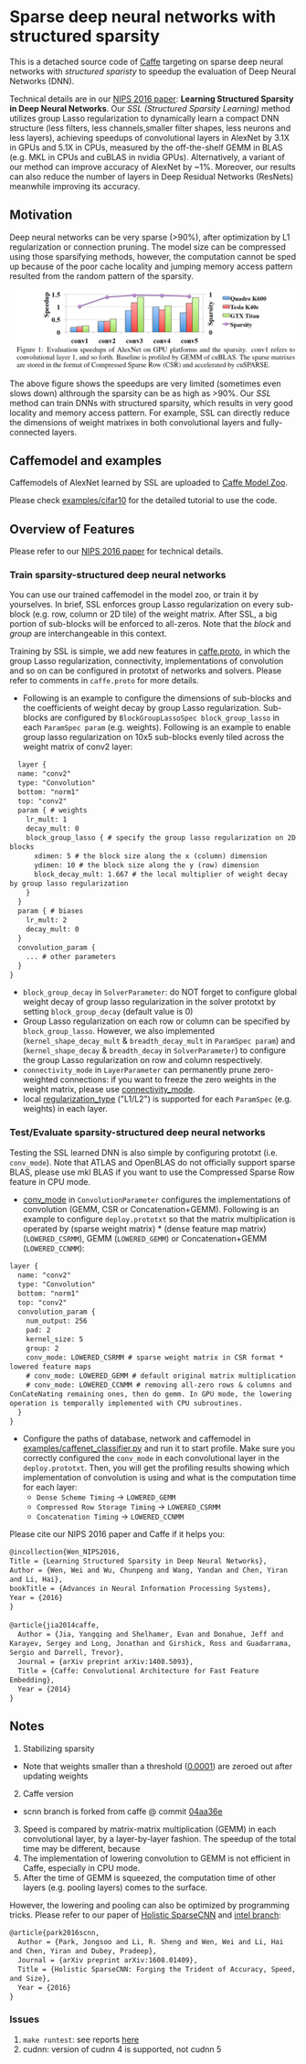 # Sparse deep neural networks with structured sparsity

This is a detached source code of [Caffe](http://caffe.berkeleyvision.org/) targeting on sparse deep neural networks with *structured sparisty* to speedup the evaluation of Deep Neural Networks (DNN).

Technical details are in our [NIPS 2016 paper](http://arxiv.org/abs/1608.03665): **Learning Structured Sparsity in Deep Neural Networks**.
Our *SSL (Structured Sparsity Learning)* method utilizes group Lasso regularization to dynamically learn a compact DNN structure (less filters, less channels,smaller filter shapes, less neurons and less layers), achieving speedups of convolutional layers in AlexNet by 3.1X in GPUs and 5.1X in CPUs, measured by the off-the-shelf GEMM in BLAS (e.g. MKL in CPUs and cuBLAS in nvidia GPUs). Alternatively, a variant of our method can improve accuracy of AlexNet by ~1%. Moreover, our results can also reduce the number of layers in Deep Residual Networks (ResNets) meanwhile improving its accuracy.

## Motivation
Deep neural networks can be very sparse (>90%), after optimization by L1 regularization or connection pruning. The model size can be compressed using those sparsifying methods, however, the computation cannot be sped up because of the poor cache locality and jumping memory access pattern resulted from the random pattern of the sparsity.

![Alt text](/models/bvlc_reference_caffenet/speedups.png?raw=true "Speedup vs. sparsity")

The above figure shows the speedups are very limited (sometimes even slows down) althrough the sparsity can be as high as >90%. Our *SSL* method can train DNNs with structured sparsity, which results in very good locality and memory access pattern. For example, SSL can directly reduce the dimensions of weight matrixes in both convolutional layers and fully-connected layers.

## Caffemodel and examples
Caffemodels of AlexNet learned by SSL are uploaded to [Caffe Model Zoo](https://github.com/BVLC/caffe/wiki/Model-Zoo#learning-structured-sparsity-in-deep-neural-networks).

Please check [examples/cifar10](/examples/cifar10/readme.md) for the detailed tutorial to use the code.

## Overview of Features
Please refer to our [NIPS 2016 paper](http://arxiv.org/abs/1608.03665) for technical details.
### Train sparsity-structured deep neural networks 
You can use our trained caffemodel in the model zoo, or train it by yourselves.
In brief, SSL enforces group Lasso regularization on every sub-block (e.g. row, column or 2D tile) of the weight matrix. After SSL, a big portion of sub-blocks will be enforced to all-zeros. Note that the *block* and *group* are interchangeable in this context.

Training by SSL is simple, we add new features in [caffe.proto](/src/caffe/proto/caffe.proto), in which the group Lasso regularization, connectivity, implementations of convolution and so on can be configured in prototxt of networks and solvers. Please refer to comments in `caffe.proto` for more details.
  - Following is an example to configure the dimensions of sub-blocks and the coefficients of weight decay by group Lasso regularization. Sub-blocks are configured by `BlockGroupLassoSpec block_group_lasso` in each `ParamSpec param` (e.g. weights). Following is an example to enable group lasso regularization on 10x5 sub-blocks evenly tiled across the weight matrix of conv2 layer:
```
  layer {
  name: "conv2"
  type: "Convolution"
  bottom: "norm1"
  top: "conv2"
  param { # weights
    lr_mult: 1
    decay_mult: 0
    block_group_lasso { # specify the group lasso regularization on 2D blocks
      xdimen: 5 # the block size along the x (column) dimension
      ydimen: 10 # the block size along the y (row) dimension
      block_decay_mult: 1.667 # the local multiplier of weight decay by group lasso regularization
    }
  }
  param { # biases
    lr_mult: 2
    decay_mult: 0
  }
  convolution_param {
    ... # other parameters
  }
}
```
  - `block_group_decay` in `SolverParameter`: do NOT forget to configure global weight decay of group lasso regularization in the solver prototxt by setting `block_group_decay` (default value is 0)
  - Group Lasso regularization on each row or column can be specified by `block_group_lasso`. However, we also implemented (`kernel_shape_decay_mult` & `breadth_decay_mult` in `ParamSpec param`) and (`kernel_shape_decay` & `breadth_decay`  in `SolverParameter`) to configure the group Lasso regularization on row and column respectively. 
  - `connectivity_mode` in `LayerParameter` can permanently prune zero-weighted connections: if you want to freeze the zero weights in the weight matrix, please use [connectivity_mode](/src/caffe/proto/caffe.proto#L362).
  - local [regularization_type](/src/caffe/proto/caffe.proto#L316) ("L1/L2") is supported for each `ParamSpec` (e.g. weights) in each layer.


### Test/Evaluate sparsity-structured deep neural networks 
Testing the SSL learned DNN is also simple by configuring prototxt (i.e. `conv_mode`). Note that ATLAS and OpenBLAS do not officially support sparse BLAS, please use mkl BLAS if you want to use the Compressed Sparse Row feature in CPU mode.
  - [conv_mode](/src/caffe/proto/caffe.proto#L637) in `ConvolutionParameter` configures the implementations of convolution (GEMM, CSR or Concatenation+GEMM). Following is an example to configure `deploy.prototxt` so that the matrix multiplication is operated by (sparse weight matrix) * (dense feature map matrix) (`LOWERED_CSRMM`), GEMM (`LOWERED_GEMM`) or Concatenation+GEMM (`LOWERED_CCNMM`): 
```
layer {
  name: "conv2"
  type: "Convolution"
  bottom: "norm1"
  top: "conv2"
  convolution_param {
    num_output: 256
    pad: 2
    kernel_size: 5
    group: 2
    conv_mode: LOWERED_CSRMM # sparse weight matrix in CSR format * lowered feature maps
    # conv_mode: LOWERED_GEMM # default original matrix multiplication 
    # conv_mode: LOWERED_CCNMM # removing all-zero rows & columns and ConCateNating remaining ones, then do gemm. In GPU mode, the lowering operation is temporally implemented with CPU subroutines. 
  }
}
```
 - Configure the paths of database, network and caffemodel  in [examples/caffenet_classifier.py](/examples/caffenet_classifier.py) and run it to start profile. Make sure you correctly configured the `conv_mode` in each convolutional layer in the `deploy.prototxt`. Then, you will get the profiling results showing which implementation of convolution is using and what is the computation time for each layer:
   - `Dense Scheme Timing` -> `LOWERED_GEMM`
   - `Compressed Row Storage Timing` -> `LOWERED_CSRMM`
   - `Concatenation Timing` -> `LOWERED_CCNMM`

Please cite our NIPS 2016 paper and Caffe if it helps you:

    @incollection{Wen_NIPS2016,
    Title = {Learning Structured Sparsity in Deep Neural Networks},
    Author = {Wen, Wei and Wu, Chunpeng and Wang, Yandan and Chen, Yiran and Li, Hai},
    bookTitle = {Advances in Neural Information Processing Systems},
    Year = {2016}
    }
    
    @article{jia2014caffe,
      Author = {Jia, Yangqing and Shelhamer, Evan and Donahue, Jeff and Karayev, Sergey and Long, Jonathan and Girshick, Ross and Guadarrama, Sergio and Darrell, Trevor},
      Journal = {arXiv preprint arXiv:1408.5093},
      Title = {Caffe: Convolutional Architecture for Fast Feature Embedding},
      Year = {2014}
    }

## Notes
1. Stabilizing sparsity
  - Note that weights smaller than a threshold ([0.0001](http://www.cv-foundation.org/openaccess/content_cvpr_2015/papers/Liu_Sparse_Convolutional_Neural_2015_CVPR_paper.pdf)) are zeroed out after updating weights
  
2. Caffe version
  - scnn branch is forked from caffe @ commit [04aa36e](https://github.com/BVLC/caffe/tree/04aa36e2712fb7a5e4f96afa55856e419a9f4021)
3. Speed is compared by matrix-matrix multiplication (GEMM) in each convolutional layer, by a layer-by-layer fashion. The speedup of the total time may be different, because
  1. The implementation of lowering convolution to GEMM is not efficient in Caffe, especially in CPU mode.
  2. After the time of GEMM is squeezed, the computation time of other layers (e.g. pooling layers) comes to the surface.

However, the lowering and pooling can also be optimized by programming tricks. Please refer to our paper of [Holistic SparseCNN](https://arxiv.org/abs/1608.01409) and [intel branch](https://github.com/wenwei202/caffe/tree/intel):

    @article{park2016scnn,
      Author = {Park, Jongsoo and Li, R. Sheng and Wen, Wei and Li, Hai and Chen, Yiran and Dubey, Pradeep},
      Journal = {arXiv preprint arXiv:1608.01409},
      Title = {Holistic SparseCNN: Forging the Trident of Accuracy, Speed, and Size},
      Year = {2016}
    }

### Issues
1. `make runtest`: see reports [here](https://github.com/BVLC/caffe/issues/4328#issuecomment-229263764)
2. cudnn: version of cudnn 4 is supported, not cudnn 5

